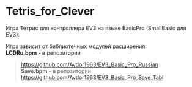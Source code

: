 # Tetris_for_Clever
Игра Тетрис для контроллера EV3 на языке BasicPro (SmallBasic для EV3).

Игра зависит от библиотечных модулей расширения:    
**LCDRu.bpm** - в репозитории    
> <https://github.com/Avdor1963/EV3_Basic_Pro_Russian>    
**Save.bpm** - в репозитории
> <https://github.com/Avdor1963/EV3_Basic_Pro_Save_Tabl>

